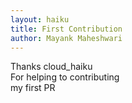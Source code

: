 ```yaml
---
layout: haiku
title: First Contribution
author: Mayank Maheshwari
---
```


Thanks cloud_haiku<br>
For helping to contributing<br>
my first PR<br>